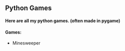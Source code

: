 ## Python Games
#### Here are all my python games. (often made in pygame)

#### Games:
- Minesweeper
